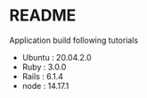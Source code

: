# README

Application build following tutorials

* Ubuntu : 20.04.2.0
* Ruby : 3.0.0
* Rails : 6.1.4
* node : 14.17.1